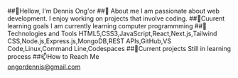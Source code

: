 ##👋Hellow, I'm Dennis Ong'or
##🌱 About me 
I am passionate about web development. I enjoy working on projects that involve coding.
##🎯Cuurent learning goals
I am currently learning computer programmming
##🔧Technologies and Tools
HTML5,CSS3,JavaScript,React,Next.js,Tailwind CSS,Node.js,Express.js,MongoDB,REST APIs,GitHub,VS Code,Linux,Command Line,Codespaces
##📂Current projects
Still in learning process
##📫How to Reach Me   
ongordennis@gmail.com  

